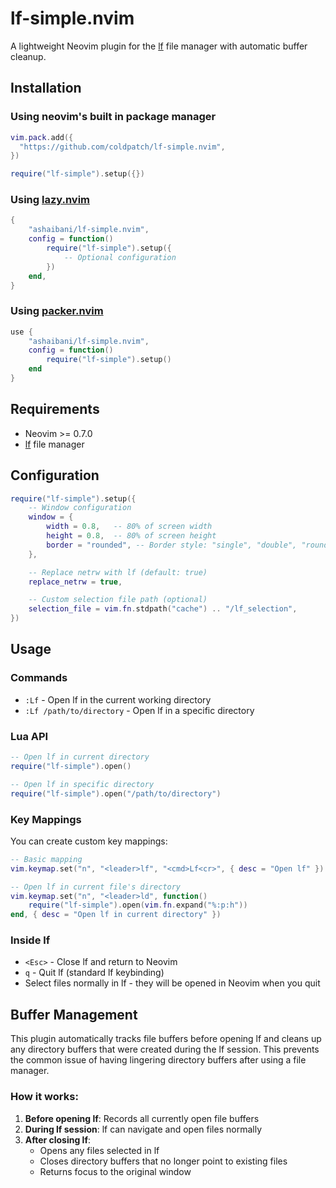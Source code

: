 # lf-simple.nvim

A lightweight Neovim plugin for the [lf](https://github.com/gokcehan/lf) file manager with automatic buffer cleanup.

<!-- TODO: add some sort of gif/image preview -->

## Installation

### Using neovim's built in package manager

```lua
vim.pack.add({
  "https://github.com/coldpatch/lf-simple.nvim",
})

require("lf-simple").setup({})
```

### Using [lazy.nvim](https://github.com/folke/lazy.nvim)

```lua
{
    "ashaibani/lf-simple.nvim",
    config = function()
        require("lf-simple").setup({
            -- Optional configuration
        })
    end,
}
```

### Using [packer.nvim](https://github.com/wbthomason/packer.nvim)

```lua
use {
    "ashaibani/lf-simple.nvim",
    config = function()
        require("lf-simple").setup()
    end
}
```

## Requirements

- Neovim >= 0.7.0
- [lf](https://github.com/gokcehan/lf) file manager

## Configuration

```lua
require("lf-simple").setup({
    -- Window configuration
    window = {
        width = 0.8,   -- 80% of screen width
        height = 0.8,  -- 80% of screen height
        border = "rounded", -- Border style: "single", "double", "rounded", "solid", "shadow"
    },

    -- Replace netrw with lf (default: true)
    replace_netrw = true,

    -- Custom selection file path (optional)
    selection_file = vim.fn.stdpath("cache") .. "/lf_selection",
})
```

## Usage

### Commands

- `:Lf` - Open lf in the current working directory
- `:Lf /path/to/directory` - Open lf in a specific directory

### Lua API

```lua
-- Open lf in current directory
require("lf-simple").open()

-- Open lf in specific directory
require("lf-simple").open("/path/to/directory")
```

### Key Mappings

You can create custom key mappings:

```lua
-- Basic mapping
vim.keymap.set("n", "<leader>lf", "<cmd>Lf<cr>", { desc = "Open lf" })

-- Open lf in current file's directory
vim.keymap.set("n", "<leader>ld", function()
    require("lf-simple").open(vim.fn.expand("%:p:h"))
end, { desc = "Open lf in current directory" })
```

### Inside lf

- `<Esc>` - Close lf and return to Neovim
- `q` - Quit lf (standard lf keybinding)
- Select files normally in lf - they will be opened in Neovim when you quit

## Buffer Management

This plugin automatically tracks file buffers before opening lf and cleans up any directory buffers that were created during the lf session. This prevents the common issue of having lingering directory buffers after using a file manager.

### How it works:

1. **Before opening lf**: Records all currently open file buffers
2. **During lf session**: lf can navigate and open files normally
3. **After closing lf**:
   - Opens any files selected in lf
   - Closes directory buffers that no longer point to existing files
   - Returns focus to the original window
